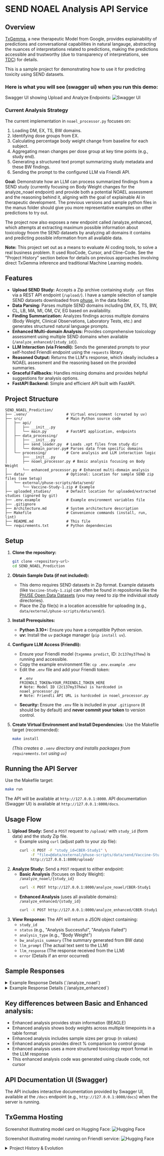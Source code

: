 # SEND NOAEL Analysis API Service

## Overview

[TxGemma](https://arxiv.org/abs/2504.06196v1), a new therapeutic Model from Google, provides explainability of predictions and conversational capabilities in natural langauge, abstracting the nuances of interpretations related to predictions, making the predictions accessible and trustworthy (due to transparency of interpretations, see [TDC](https://tdcommons.ai/)) for details.

This is a sample project for demonstrating how to use it for predicting toxicity using SEND datasets.

### Here is what you will see (swagger ui) when you run this demo:

Swagger UI showing Upload and Analyze Endpoints:
![Swagger UI](images/swagger_ui_demo.png)

### Current Analysis Strategy

The current implementation in `noael_processor.py` focuses on:
1.  Loading DM, EX, TS, BW domains.
2.  Identifying dose groups from EX.
3.  Calculating percentage body weight change from baseline for each subject.
4.  Aggregating mean changes per dose group at key time points (e.g., study end).
5.  Generating a structured text prompt summarizing study metadata and these BW findings.
6.  Sending the prompt to the configured LLM via Friendli API.


**Goal:** Demonstrate how an LLM can process summarized findings from a SEND study (currently focusing on Body Weight changes for the analyze_noael endpoint) and provide both a potential NOAEL assessment and the reasoning behind it, aligning with the goal of explainable AI in therapeutic development. The previous versions and sample python files in the manus folder should give you more representative examples on other predictions to try out. 

The project now also exposes a new endpoint called /analyze_enhanced, which attempts at extracting maximum possible information about toxicology froom the SEND datasets by analyzing all domains it contains and predicting possible information from all available data.

**Note:** This project set out as a means to evaluate AI coding tools, to solve a real business problem. It used RooCode, Cursor, and Cline-Code. See the "Project History" section below for details on previous approaches involving direct TxGemma inference and traditional Machine Learning models.

## Features

*   **Upload SEND Study:** Accepts a Zip archive containing study `.xpt` files via a REST API endpoint (`/upload/`). I have a sample selection of sample SEND datasets downloaded from [phuse](https://github.com/phuse-org/SEND-Coding-Bootcamp/tree/main/data/mock_SEND_data), in the data folder. 
*   **Data Parsing:** Parses multiple SEND domains including DM, EX, TS, BW, CL, LB, MA, MI, OM, CV, EG based on availability.
*   **Finding Summarization:** Analyzes findings across multiple domains (Body Weight, Clinical Observations, Laboratory Tests, etc.) and generates structured natural language prompts.
*   **Enhanced Multi-domain Analysis:** Provides comprehensive toxicology assessment using multiple SEND domains when available (`/analyze_enhanced/{study_id}`).
*   **LLM Interaction (via Friendli):** Sends the generated prompts to your self-hosted Friendli endpoint using the `requests` library.
*   **Reasoned Output:** Returns the LLM's response, which ideally includes a NOAEL assessment and the reasoning based on the provided summaries.
*   **Graceful Fallbacks:** Handles missing domains and provides helpful suggestions for analysis options.
*   **FastAPI Backend:** Simple and efficient API built with FastAPI.

## Project Structure

```
SEND_NOAEL_Prediction/
├── .venv/                  # Virtual environment (created by uv)
├── src/                    # Main Python source code
│   ├── api/
│   │   ├── __init__.py
│   │   └── main.py         # FastAPI application, endpoints
│   ├── data_processing/
│   │   ├── __init__.py
│   │   ├── send_loader.py  # Loads .xpt files from study dir
│   │   └── domain_parser.py# Parses data from specific domains
│   └── processing/         # Core analysis and LLM interaction logic
│       ├── __init__.py
│       ├── noael_processor.py # Basic analysis focusing on Body Weight
│       └── enhanced_processor.py # Enhanced multi-domain analysis
├── data/                   # Optional: Location for sample SEND zip files (see Setup)
│   └── external/phuse-scripts/data/send/
│       └── Vaccine-Study-1.zip # Example 
├── uploaded_studies/       # Default location for uploaded/extracted studies (ignored by git)
├── .env.example            # Example environment variables file
├── .gitignore
├── Architecture.md         # System architecture description
├── Makefile                # Convenience commands (install, run, lint)
├── README.md               # This file
└── requirements.txt        # Python dependencies
```

## Setup

1.  **Clone the repository:**
    ```bash
    git clone <repository-url>
    cd SEND_NOAEL_Prediction
    ```

2.  **Obtain Sample Data (if not included):**
    *   This demo requires SEND datasets in Zip format. Example datasets (like `Vaccine-Study-1.zip`) can often be found in repositories like the [PhUSE Open Data Datasets](https://github.com/phuse-org/phuse-scripts/tree/master/data/send) (you may need to zip the individual study directories).
    *   Place the Zip file(s) in a location accessible for uploading (e.g., `data/external/phuse-scripts/data/send/`).

3.  **Install Prerequisites:**
    *   **Python 3.10+:** Ensure you have a compatible Python version.
    *   **uv:** Install the `uv` package manager (`pip install uv`).

4.  **Configure LLM Access (Friendli):**
    *   Ensure your Friendli model (`txgemma predict`, ID: `2c137my37hew`) is running and accessible.
    *   Copy the example environment file: `cp .env.example .env`
    *   Edit the `.env` file and add your Friendli token:
        ```dotenv
        # .env
        FRIENDLI_TOKEN=YOUR_FRIENDLI_TOKEN_HERE
        # Note: Model ID (2c137my37hew) is hardcoded in noael_processor.py
        # Note: Friendli API URL is hardcoded in noael_processor.py
        ```
    *   **Security:** Ensure the `.env` file is included in your `.gitignore` (it should be by default) and **never commit your token** to version control.

5.  **Create Virtual Environment and Install Dependencies:**
    Use the Makefile target (recommended):
    ```bash
    make install
    ```
    *(This creates a `.venv` directory and installs packages from `requirements.txt` using `uv`)*

## Running the API Server

Use the Makefile target:

```bash
make run
```

The API will be available at `http://127.0.0.1:8000`.
API documentation (Swagger UI) is available at `http://127.0.0.1:8000/docs`.

## Usage Flow

1.  **Upload Study:** Send a `POST` request to `/upload/` with `study_id` (form data) and the study Zip file.
    *   Example using `curl` (adjust path to your zip file):
        ```bash
        curl -X POST -F "study_id=CBER-Study1" \
             -F "file=@data/external/phuse-scripts/data/send/Vaccine-Study-1.zip" \
             http://127.0.0.1:8000/upload/
        ```
2.  **Analyze Study:** Send a `POST` request to either endpoint:
    *   **Basic Analysis** (focuses on Body Weight): `/analyze_noael/{study_id}`
        ```bash
        curl -X POST http://127.0.0.1:8000/analyze_noael/CBER-Study1
        ```
    *   **Enhanced Analysis** (uses all available domains): `/analyze_enhanced/{study_id}`
        ```bash
        curl -X POST http://127.0.0.1:8000/analyze_enhanced/CBER-Study1
        ```
3.  **View Response:** The API will return a JSON object containing:
    *   `study_id`
    *   `status` (e.g., "Analysis Successful", "Analysis Failed")
    *   `analysis_type` (e.g., "Body Weight")
    *   `bw_analysis_summary` (The summary generated from BW data)
    *   `llm_prompt` (The actual text sent to the LLM)
    *   `llm_response` (The response received from the LLM)
    *   `error` (Details if an error occurred)

## Sample Responses
<details>
<summary>Example Response Details (`/analyze_noael`)</summary>

- **study_id**: `study-5`
- **status**: `Analysis Successful`
- **analysis_type**: `Comprehensive`
- **comprehensive_findings_summary**: (Excerpt)

- Control Group (0.00 mg): Mean terminal BW change: 1.60%
- Dose Group (20.00 mg): Mean terminal BW change: -3.05%
- Dose Group (50.00 mg): Mean terminal BW change: 0.00%
        
- **llm_prompt**: (Excerpt)

    Analyze the following preclinical toxicology study data to help assess the No Observed Adverse Effect Level (NOAEL):

    Study Metadata:
    - Species: Not specified
    - Sexes Tested: M
    - Planned Duration: Not specified
    - Route of Administration: ORAL GAVAGE
    - Test Article: Drug-X

    Comprehensive Findings Summary:
    - Control Group (0.00 mg): Mean terminal BW change: 1.60%
    - Dose Group (20.00 mg): Mean terminal BW change: -3.05%
    - Dose Group (50.00 mg): Mean terminal BW change: 0.00%
    - Dose Group (150.00 mg): Mean terminal BW change: 6.13%
            
    - **llm_response**: (Excerpt)

        ## Analysis of Preclinical Toxicology Study Data for Drug-X

        **1. Key Toxicological Findings:**

        * **Body Weight Change:** The two control groups (0.00 mg and 20.00 mg) show comparable mean terminal body weight (BW) changes (1.60% and -3.05% respectively), suggesting no significant impact of vehicle or low doses of Drug-X on BW. The 50.00 mg group exhibits a negligible BW change (0.00%), while the highest dose (150.00 mg) reveals a significant positive change of 6.13%. This suggests potential dose-dependent effects of Drug-X on BW, with the highest dose exhibiting a notable increase.

        **2. Overall Toxicological Assessment:**

        Based on the limited available data, the 50.00 mg dose of Drug-X appears to be the most plausible candidate for the NOAEL. This dose shows no statistically significant difference in BW change compared to the control group, while higher doses exhibit statistically significant deviations. However, a definitive conclusion cannot be drawn without additional data and statistical analysis.
            
    - **error**: `null`

</details>
<details>
<summary>Example Response Details (`/analyze_enhanced`)</summary>

- **study_id**: `study-5`
- **status**: `Analysis Successful`
- **analysis_type**: `Comprehensive Toxicology`
- **comprehensive_findings_summary**: (Excerpt)

    ## Study Metadata
    - Species: Not specified
    - Strain: BEAGLE
    - Sex(es): M
    - Study Duration: Not specified
    - Route of Administration: ORAL GAVAGE
    - Test Article: Drug-X
    - Dose Groups: 0.00 mg, 20.00 mg, 50.00 mg, 150.00 mg

    ## Body Weight Analysis
    Mean Body Weights (g) by Time Point:
    | Dose Group | Day -7.0 | Day 10.0 | Day 21.0 | Day 35.0 | Day 44.0 |
    |------------|----------|----------|----------|----------|----------|
    | Control (0.00 mg) | 9.8 | 9.6 | 9.6 | 9.9 | 9.7 |
    | 20.00 mg | 8.6 | 8.2 | 8.6 | 8.2 | 8.0 |
    | 50.00 mg | 8.0 | 7.8 | 7.8 | 8.0 | 7.8 |
    | 150.00 mg | 10.0 | 9.8 | 10.0 | 10.1 | 10.2 |

    Body Weight Change (Terminal vs. Baseline):
    - Control (0.00 mg): Mean change: -1.0% (n=2)
    - 20.00 mg: Mean change: -7.0% (n=1)
    - 50.00 mg: Mean change: -1.3% (n=1)
    - 150.00 mg: Mean change: 1.8% (n=2)
                
    - **llm_response**: (Excerpt)

    ## Toxicological Analysis of SEND Dataset 

    **1. Key Toxicological Findings:**

    **Control (0.00 mg):**
    * **Body Weight:** No significant weight change observed.

    **20.00 mg:**
    * **Body Weight:** Significant weight loss observed (17.8% compared to control). 
    * **Body Weight Change:** Significant negative change (-7.0%).

    **50.00 mg:**
    * **Body Weight:**  Significant weight loss observed (18.9% compared to control).
    * **Body Weight Change:** Significant negative change (-1.3%).

    **150.00 mg:**
    * **Body Weight:** No significant weight loss or gain observed (5.2% compared to control).
    * **Body Weight Change:** Mild positive change (1.8%).

    **4. NOAEL Determination:**
    Based on the available data, the **NOAEL is 10.0 mg/kg**. This dose group exhibited no statistically significant body weight loss compared to the control group.
            
- **error**: `null`
</details>

## Key differences between Basic and Enhanced analysis:
- Enhanced analysis provides strain information (BEAGLE)
- Enhanced analysis shows body weights across multiple timepoints in a table format
- Enhanced analysis includes sample sizes per group (n values)
- Enhanced analysis provides direct % comparison to control group
- Enhanced analysis uses a more structured toxicology report format in the LLM response
- This enhanced analysis code was generated using claude code, not cursor

## API Documentation UI (Swagger)

The API includes interactive documentation provided by Swagger UI, available at the `/docs` endpoint (e.g., `http://127.0.0.1:8000/docs`) when the server is running.

## TxGemma Hosting

Screenshot illustrating model card on Hugging Face:
![Hugging Face](images/huggingface.png)

Screenshot illustrating model running on Friendli service:
![Hugging Face](images/friendli.png)

<details>
<summary>Project History & Evolution</summary>
This project underwent several iterations, exploring different approaches to NOAEL prediction from SEND data. These are available in previous versions of this git repo:

1.  **Initial TxGemma Attempt (Local Inference):** The project initially aimed to use the TxGemma model (e.g., `txgemma-2b`) directly via the Hugging Face `transformers` library. The goal was for the LLM to infer the NOAEL from a generated text summary. This faced challenges related to:
    *   The model's primary capability being text generation, not quantitative regression.
    *   Inconsistent and often unparsable output formats.
    *   The complexity of representing structured SEND data effectively in a text prompt for reliable numerical prediction.
    *   Significant compute resource requirements for local inference.

2.  **Pivot to Traditional Machine Learning:** Due to the difficulties with direct LLM prediction, the project pivoted to a traditional ML approach. This involved:
    *   Extensive feature engineering (`feature_extractor.py`) to create numerical/categorical vectors from SEND domains (DM, EX, LB, BW, etc.).
    *   Training an XGBoost model (`ml_predictor.py`) on these features (using a placeholder model trained on random data for pipeline testing).
    *   Building API endpoints to serve predictions from this ML model.

3.  **Refocus on LLM Reasoning (API Demo - Current State):** Recognizing the strengths of LLMs in natural language understanding and reasoning, the project was refocused again. The goal shifted from *direct prediction* by the LLM to *demonstrating its ability to assist in NOAEL assessment by reasoning over summarized findings*. This led to the current architecture:
    *   Removal of the traditional ML pipeline and frontend.
    *   Simplification of data processing to focus on generating a concise, informative text summary of key findings (starting with Body Weight).
    *   Using your self-hosted Friendli API for the LLM interaction.
    *   The output now emphasizes the LLM's textual response and reasoning, rather than just a single numerical prediction.

This evolution highlights the different ways AI models can be applied to scientific problems and the importance of matching the model's capabilities (text generation vs. numerical prediction) to the specific task.
</detail>
